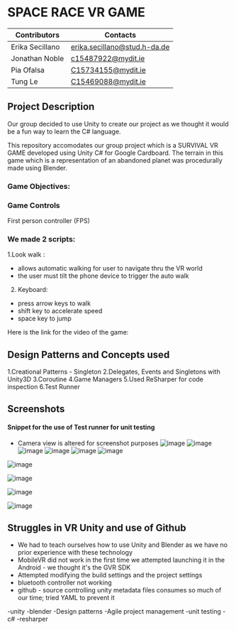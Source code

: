 # SPACE RACE VR GAME

| Contributors | Contacts|
| ------|------|
| Erika Secillano | erika.secillano@stud.h-da.de |
| Jonathan Noble|c15487922@mydit.ie |
| Pia Ofalsa|C15734155@mydit.ie| 
| Tung Le| C15469088@mydit.ie |


## Project Description
Our group decided to use Unity to create our project as we thought it would be a fun way to learn the
C# language.

This repository accomodates our group project which is a SURVIVAL VR GAME developed using Unity C# for Google Cardboard.
The terrain in this game which is a representation of an abandoned planet was procedurally made using Blender.


### Game Objectives:

### Game Controls
First person controller (FPS)

### We made 2 scripts:
1.Look walk :
- allows automatic walking for user to navigate thru the VR world
- the user must tilt the phone device to trigger the auto walk

2. Keyboard:
- press arrow keys to walk
- shift key to accelerate speed
- space key to jump
 
Here is the link for the video of the game:

## Design Patterns and Concepts used
1.Creational Patterns - Singleton
2.Delegates, Events and Singletons with Unity3D
3.Coroutine
4.Game Managers
5.Used ReSharper for code inspection
6.Test Runner




## Screenshots


#### Snippet for the use of Test runner for unit testing

- Camera view is altered for screenshot purposes
![image](https://user-images.githubusercontent.com/18444618/36577383-47a04a2e-1857-11e8-859f-40b5a8c433f7.png)
![image](https://user-images.githubusercontent.com/18444618/36578067-49999d0e-185b-11e8-806c-f7b999d70394.png)
![image](https://user-images.githubusercontent.com/18444618/36577244-58cc6eaa-1856-11e8-9c25-13d446c88c9e.png)
![image](https://user-images.githubusercontent.com/18444618/36577294-c1654fa4-1856-11e8-994b-b4ee016ee66a.png)
![image](https://user-images.githubusercontent.com/18444618/36577462-b7c27c78-1857-11e8-8990-5038714aa186.png)
![image](https://user-images.githubusercontent.com/18444618/36577578-64c22f86-1858-11e8-86e7-7b04544b9955.png)

![image](https://user-images.githubusercontent.com/18444618/36578160-ba61421c-185b-11e8-9341-c0dd7ca54d86.png)

![image](https://user-images.githubusercontent.com/18444618/36578262-4cdf2320-185c-11e8-8506-1456b29294a6.png)

![image](https://user-images.githubusercontent.com/18444618/36578316-97395eb8-185c-11e8-896a-39158a6c907d.png)

![image](https://user-images.githubusercontent.com/18444618/36578377-21240344-185d-11e8-8438-89f89003a2c0.png)





## Struggles in VR Unity and use of Github
- We had to teach ourselves how to use Unity and Blender as we have no prior experience with these technology
- MobileVR did not work in the first time we attempted launching it in the Android - we thought it's the GVR SDK
- Attempted modifying the build settings and the project settings
- bluetooth controller not working
- github - source controlling unity metadata files consumes so much of our time; tried YAML to prevent it





-unity
-blender
-Design patterns
-Agile project management
-unit testing
-c#
-resharper 




